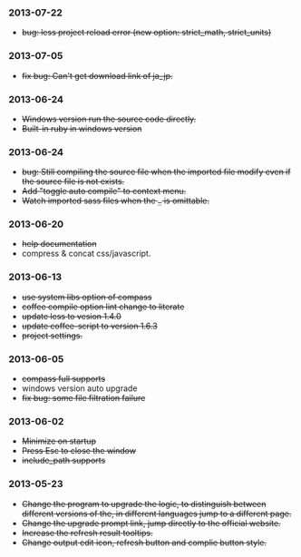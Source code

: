 ### 2013-07-22
* <del>bug: less project reload error (new option: strict_math, strict_units)

### 2013-07-05
* <del>fix bug: Can't get download link of ja_jp.

### 2013-06-24
* <del> Windows version run the source code directly.
* <del> Built-in ruby in windows version

### 2013-06-24
* <del> bug: Still compiling the source file when the imported file modify even if the source file is not exists.
* <del> Add "toggle auto compile" to context menu.
* <del> Watch imported sass files when the `_` is omittable.

### 2013-06-20
* <del> help documentation
* compress & concat css/javascript.

### 2013-06-13
* <del>use system libs option of compass 
* <del>coffee compile option lint change to literate
* <del>update less to vesion 1.4.0
* <del>update coffee-script to version 1.6.3
* <del>project settings.

### 2013-06-05
* <del>compass full supports
* windows version auto upgrade
* <del>fix bug: some file filtration failure

### 2013-06-02
* <del>Minimize on startup
* <del>Press Esc to close the window
* <del>include_path supports

### 2013-05-23
* <del>Change the program to upgrade the logic, to distinguish between different versions of the, in different languages ​​jump to a different page.
* <del>Change the upgrade prompt link, jump directly to the official website.
* <del>Increase the refresh result tooltips.
* <del>Change output edit icon, refresh button and complie button style.








